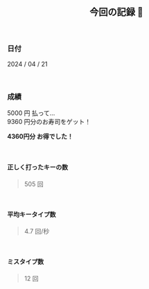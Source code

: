 <div align="center">
    <br>
    <h2>今回の記録 🍵</h2>
    <br>
</div>

### 日付

2024 / 04 / 21 

<br>

### 成績

5000 円 払って...  
9360 円分のお寿司をゲット！

**4360円分 お得でした！**

<br>

#### 正しく打ったキーの数

> 505 回

<br>

#### 平均キータイプ数

> 4.7 回/秒

<br>

#### ミスタイプ数

> 12 回

<br>
